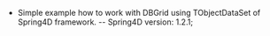 * Simple example how to work with DBGrid using TObjectDataSet of Spring4D framework.
-- Spring4D version: 1.2.1;